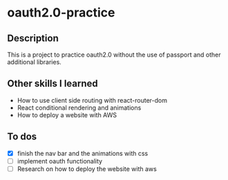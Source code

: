 # oauth2.0-practice
## Description
This is a project to practice oauth2.0 without the use of passport and other additional libraries. 
## Other skills I learned
- How to use client side routing with react-router-dom
- React conditional rendering and animations
- How to deploy a website with AWS
## To dos 
- [x] finish the nav bar and the animations with css
- [ ] implement oauth functionality 
- [ ] Research on how to deploy the website with aws  